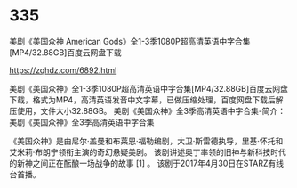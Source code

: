# 335
美剧《美国众神 American Gods》全1-3季1080P超高清英语中字合集[MP4/32.88GB]百度云网盘下载

https://zqhdz.com/6892.html

美剧《美国众神》全1-3季1080P超高清英语中字合集[MP4/32.88GB]百度云网盘下载，格式为MP4，高清英语发音中文字幕，已做压缩处理，百度网盘下载后解压使用，文件大小32.88GB。
美剧《美国众神》全3季高清英语中字合集-简介：
美剧《美国众神》全3季高清英语中字合集

《美国众神》是由尼尔·盖曼和布莱恩·福勒编剧，大卫·斯雷德执导，里基·怀托和艾米莉·布朗宁领衔主演的奇幻悬疑美剧。
该剧讲述奥丁率领的旧神与新科技时代的新神之间正在酝酿一场战争的故事 [1] 。
该剧于2017年4月30日在STARZ有线台首播。
